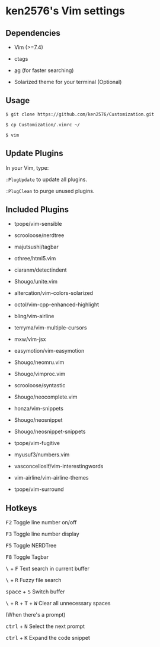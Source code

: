 # ken2576's Vim settings

## Dependencies

* Vim (>=7.4)

* ctags

* [ag](https://github.com/ggreer/the_silver_searcher) (for faster searching)

* Solarized theme for your terminal (Optional)

## Usage

```
$ git clone https://github.com/ken2576/Customization.git

$ cp Customization/.vimrc ~/

$ vim

```

## Update Plugins

In your Vim, type:

`:PlugUpdate` to update all plugins.

`:PlugClean` to purge unused plugins.

## Included Plugins

 * tpope/vim-sensible

 * scrooloose/nerdtree

 * majutsushi/tagbar

 * othree/html5.vim

 * ciaranm/detectindent

 * Shougo/unite.vim

 * altercation/vim-colors-solarized

 * octol/vim-cpp-enhanced-highlight

 * bling/vim-airline

 * terryma/vim-multiple-cursors

 * mxw/vim-jsx

 * easymotion/vim-easymotion

 * Shougo/neomru.vim

 * Shougo/vimproc.vim

 * scrooloose/syntastic

 * Shougo/neocomplete.vim

 * honza/vim-snippets

 * Shougo/neosnippet

 * Shougo/neosnippet-snippets

 * tpope/vim-fugitive

 * myusuf3/numbers.vim

 * vasconcelloslf/vim-interestingwords

 * vim-airline/vim-airline-themes

 * tpope/vim-surround

## Hotkeys

<kbd>F2</kbd> Toggle line number on/off

<kbd>F3</kbd> Toggle line number display

<kbd>F5</kbd> Toggle NERDTree

<kbd>F8</kbd> Toggle Tagbar

<kbd>\\</kbd> + <kbd>F</kbd> Text search in current buffer

<kbd>\\</kbd> + <kbd>R</kbd> Fuzzy file search

<kbd>space</kbd> + <kbd>S</kbd> Switch buffer

<kbd>\\</kbd> + <kbd>R</kbd> + <kbd>T</kbd> + <kbd>W</kbd> Clear all unnecessary spaces

(When there's a prompt)

<kbd>ctrl</kbd> + <kbd>N</kbd> Select the next prompt

<kbd>ctrl</kbd> + <kbd>K</kbd> Expand the code snippet

